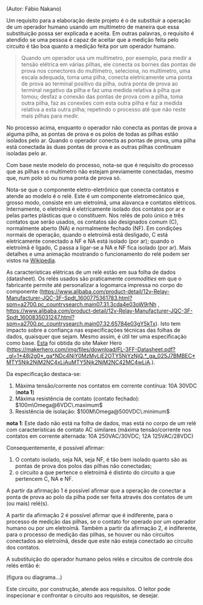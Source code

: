 (Autor: Fábio Nakano)

Um requisito para a elaboração deste projeto é o de substituir a operação de um operador humano usando um multímetro de maneira que essa substituição possa ser explicada e aceita. Em outras palavras, o requisito é atendido se uma pessoa é capaz de aceitar que a medição feita pelo circuito é tão boa quanto a medição feita por um operador humano. 

> Quando um operador usa um multímetro, por exemplo, para medir a tensão elétrica em várias pilhas, ele conecta os bornes das pontas de prova nos conectores do multímetro, seleciona, no multímetro, uma escala adequada, toma uma pilha, conecta eletricamente uma ponta de prova ao terminal positivo da pilha, outra ponta de prova ao terminal negativo da pilha e faz uma medida relativa à pilha que tomou; desfaz a conexão das pontas de prova com a pilha, toma outra pilha, faz as conexões com esta outra pilha e faz a medida relativa a esta outra pilha; repetindo o processo até que não reste mais pilhas para medir.

No processo acima, enquanto o operador não conecta as pontas de prova a alguma pilha, as pontas de prova e os polos de todas as pilhas estão isolados pelo ar. Quando o operador conecta as pontas de prova, uma pilha está conectada às duas pontas de prova e as outras pilhas continuam isoladas pelo ar.

Com base neste modelo do processo, nota-se que é requisito do processo que as pilhas e o multímetro não estejam previamente conectadas, mesmo que, num polo só ou numa ponta de prova só. 

Nota-se que o componente eletro-eletrônico que conecta contatos e atende ao modelo é o relé. Este é um componente eletromecânico que, grosso modo, consiste em um eletroímã, uma alavanca e contatos elétricos. Internamente, o eletroímã é eletricamente isolado dos contatos por ar e pelas partes plásticas que o constituem. Nos relés de polo único e três contatos que serão usados, os contatos são designados comum (C), normalmente aberto (NA) e normalmente fechado (NF). Em condições normais de operação, quando o eletroímã está desligado, C está eletricamente conectado a NF e NA está isolado (por ar); quando o eletroímã é ligado, C passa a ligar-se a NA e NF fica isolado (por ar). Mais detalhes e uma animação mostrando o funcionamento do relé podem ser vistos na [Wikipedia](https://en.wikipedia.org/wiki/Relay).

As características elétricas de um relé estão em sua folha de dados (datasheet). Os relés usados são praticamente *commodities* em que o fabricante permite até personalizar a logomarca impressa no corpo do componente (https://www.alibaba.com/product-detail/12v-Relay-Manufacturer-JQC-3F-Spdt_1600775361783.html?spm=a2700.pc_countrysearch.main07.31.3cda4e03oW9rNh , https://www.alibaba.com/product-detail/12v-Relay-Manufacturer-JQC-3F-Spdt_1600835031247.html?spm=a2700.pc_countrysearch.main07.32.65784e03gY5kTx). Isto tem impacto sobre a confiança nas especificações técnicas das folhas de dados, quaisquer que sejam. Mesmo assim, é útil ter uma especificação como base. [Esta](.//home/fabio/MeuGithub/apoioColetaDeDados/Documentos/FL-3FF-Datasheet.pdf) foi obtida do site Maker Hero (https://makerhero.com/img/files/download/FL-3FF-Datasheet.pdf?_gl=1*48j2g0*_ga*NDc4NjY0MzMyLjE2OTY5NjYzNjQ.*_ga_025J7BMBEC*MTY5Njk2NjM2NC4xLjAuMTY5Njk2NjM2NC42MC4wLjA.).

Da especificação destaca-se:
	
1. Máxima tensão/corrente nos contatos em corrente contínua: 10A 30VDC (**nota 1**)
2. Máxima resistência de contato (contato fechado): $100m\Omega@6VDC\.maximum$
3. Resistência de isolação: $100M\Omega@500VDC\.minimum$

**nota 1**: Este dado não está na folha de dados, mas está no corpo de um relé com características de contato AC similares (máxima tensão/corrente nos contatos em corrente alternada: 10A 250VAC/30VDC; 12A 125VAC/28VDC)

Consequentemente, é possível afirmar:

1. O contato isolado, seja NA, seja NF, é tão bem isolado quanto são as pontas de prova dos polos das pilhas não conectadas;
2. o circuito a que pertence o eletroímã é distinto do circuito a que pertencem C, NA e NF.

A partir da afirmação 1 é possível afirmar que a operação de conectar a ponta de prova ao polo da pilha pode ser feita através dos contatos de um (ou mais) relé(s).

A partir da afirmação 2 é possível afirmar que é indiferente, para o processo de medição das pilhas, se o contato for operado por um operador humano ou por um eletroímã. Também a partir da afirmação 2, é indiferente, para o processo de medição das pilhas, se houver ou não circuitos conectados ao eletroímã, desde que este não esteja conectado ao circuito dos contatos.

A substituição do operador humano pelos relés e circuitos de controle dos relés então é:
	
(figura ou diagrama...)

Este circuito, por construção, atende aos requisitos. O leitor pode inspecionar e confrontar o circuito aos requisitos, se desejar.



